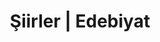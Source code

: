 ---
layout: result
headline: "Şiirler | Eserler"
title: "Şiirler | Edebiyat"
key: "şiir"
description: "Edebiyat Yarışmaları yazarlarının yazdığı şiirleri buradan okuyabilirisiniz."
subline: "Edebiyat Yarışmaları yazarlarının yazdığı şiirleri buradan okuyabilirisiniz."
permalink: "siirler/"
---